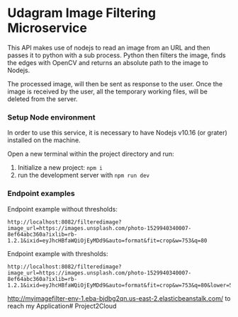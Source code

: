# Udagram Image Filtering Microservice

This API makes use of nodejs to read an image from an URL and then passes it to python with a sub process. Python then filters the image, finds the edges with OpenCV and returns an absolute path to the image to Nodejs.

The processed image, will then be sent as response to the user. Once the image is received by the user, all the temporary working files, will be deleted from the server.


### Setup Node environment

In order to use this service, it is necessary to have Nodejs v10.16 (or grater) installed on the machine.

Open a new terminal within the project directory and run:

1. Initialize a new project: `npm i`
2. run the development server with `npm run dev`

### Endpoint examples

Endpoint example without thresholds:
```
http://localhost:8082/filteredimage?image_url=https://images.unsplash.com/photo-1529940340007-8ef64abc360a?ixlib=rb-1.2.1&ixid=eyJhcHBfaWQiOjEyMDd9&auto=format&fit=crop&w=753&q=80
```

Endpoint example with thresholds:
```
http://localhost:8082/filteredimage?image_url=https://images.unsplash.com/photo-1529940340007-8ef64abc360a?ixlib=rb-1.2.1&ixid=eyJhcHBfaWQiOjEyMDd9&auto=format&fit=crop&w=753&q=80&lower=50&upper=200
```

http://myimagefilter-env-1.eba-bjdbg2qn.us-east-2.elasticbeanstalk.com/ to reach my Application# Project2Cloud
